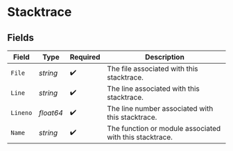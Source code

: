 # Stacktrace


## Fields

| Field                                                   | Type                                                    | Required                                                | Description                                             |
| ------------------------------------------------------- | ------------------------------------------------------- | ------------------------------------------------------- | ------------------------------------------------------- |
| `File`                                                  | *string*                                                | :heavy_check_mark:                                      | The file associated with this stacktrace.               |
| `Line`                                                  | *string*                                                | :heavy_check_mark:                                      | The line associated with this stacktrace.               |
| `Lineno`                                                | *float64*                                               | :heavy_check_mark:                                      | The line number associated with this stacktrace.        |
| `Name`                                                  | *string*                                                | :heavy_check_mark:                                      | The function or module associated with this stacktrace. |